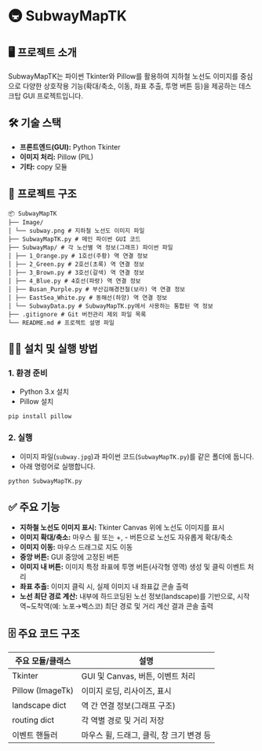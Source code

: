 # 🚇 SubwayMapTK

## 🖥️ 프로젝트 소개

SubwayMapTK는 파이썬 Tkinter와 Pillow를 활용하여 지하철 노선도 이미지를 중심으로 다양한 상호작용 기능(확대/축소, 이동, 좌표 추출, 투명 버튼 등)을 제공하는 데스크탑 GUI 프로젝트입니다.

## 🛠️ 기술 스택

- **프론트엔드(GUI):** Python Tkinter
- **이미지 처리:** Pillow (PIL)
- **기타:** copy 모듈

## 📂 프로젝트 구조

```
📦 SubwayMapTK
├── Image/
│ └── subway.png # 지하철 노선도 이미지 파일
├── SubwayMapTK.py # 메인 파이썬 GUI 코드
├── SubwayMap/ # 각 노선별 역 정보(그래프) 파이썬 파일
│ ├── 1_Orange.py # 1호선(주황) 역 연결 정보
│ ├── 2_Green.py # 2호선(초록) 역 연결 정보
│ ├── 3_Brown.py # 3호선(갈색) 역 연결 정보
│ ├── 4_Blue.py # 4호선(파랑) 역 연결 정보
│ ├── Busan_Purple.py # 부산김해경전철(보라) 역 연결 정보
│ ├── EastSea_White.py # 동해선(하양) 역 연결 정보
│ └── SubwayData.py # SubwayMapTK.py에서 사용하는 통합된 역 정보
├── .gitignore # Git 버전관리 제외 파일 목록
└── README.md # 프로젝트 설명 파일
```

## 🏃‍♂️ 설치 및 실행 방법

### 1. 환경 준비

- Python 3.x 설치
- Pillow 설치

```
pip install pillow
```

### 2. 실행

- 이미지 파일(`subway.jpg`)과 파이썬 코드(`SubwayMapTK.py`)를 같은 폴더에 둡니다.
- 아래 명령어로 실행합니다.

```
python SubwayMapTK.py
```

## ✅ 주요 기능

- **지하철 노선도 이미지 표시:** Tkinter Canvas 위에 노선도 이미지를 표시
- **이미지 확대/축소:** 마우스 휠 또는 +, - 버튼으로 노선도 자유롭게 확대/축소
- **이미지 이동:** 마우스 드래그로 지도 이동
- **중앙 버튼:** GUI 중앙에 고정된 버튼
- **이미지 내 버튼:** 이미지 특정 좌표에 투명 버튼(사각형 영역) 생성 및 클릭 이벤트 처리
- **좌표 추출:** 이미지 클릭 시, 실제 이미지 내 좌표값 콘솔 출력
- **노선 최단 경로 계산:** 내부에 하드코딩된 노선 정보(landscape)를 기반으로, 시작역~도착역(예: 노포→벡스코) 최단 경로 및 거리 계산 결과 콘솔 출력

## 🗄️ 주요 코드 구조

| 주요 모듈/클래스 | 설명                                     |
| ---------------- | ---------------------------------------- |
| Tkinter          | GUI 및 Canvas, 버튼, 이벤트 처리         |
| Pillow (ImageTk) | 이미지 로딩, 리사이즈, 표시              |
| landscape dict   | 역 간 연결 정보(그래프 구조)             |
| routing dict     | 각 역별 경로 및 거리 저장                |
| 이벤트 핸들러    | 마우스 휠, 드래그, 클릭, 창 크기 변경 등 |
